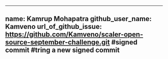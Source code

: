 
---

name: Kamrup Mohapatra
github_user_name: Kamveno
url_of_github_issue: https://github.com/Kamveno/scaler-open-source-september-challenge.git
#signed commit
#tring a new signed commit
---
